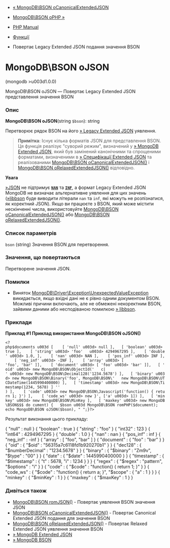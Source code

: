 - [«
MongoDB\BSON oCanonicalExtendedJSON](function.mongodb.bson-tocanonicalextendedjson.md)
- [MongoDB\BSON oPHP »](function.mongodb.bson-tophp.md)

- [PHP Manual](index.md)
- [Функції](ref.bson.functions.md)
- Повертає Legacy Extended JSON подання значення BSON

# MongoDB\BSON oJSON

(mongodb \>u003d1.0.0)

MongoDB\BSON oJSON — Повертає Legacy Extended JSON представлення
значення BSON

### Опис

**MongoDB\BSON oJSON**(string `$bson`): string

Перетворює рядок BSON на його [» Legacy Extended
JSON](https://www.mongodb.com/docs/manual/reference/mongodb-extended-json/)
уявлення.

> **Примітка**: Існує кілька форматів JSON для представлення
> BSON. Ця функція реалізує "суворий режим", визначений у [» MongoDB
> Extended
> JSON](https://www.mongodb.com/docs/manual/reference/mongodb-extended-json/),
> який був замінений канонічними та спрощеними форматами,
> визначеними в [» Специфікації Extended
> JSON](https://github.com/mongodb/specifications/blob/master/source/extended-json.rst)
> та реалізованими
> [MongoDB\BSON oCanonicalExtendedJSON()](function.mongodb.bson-tocanonicalextendedjson.md)
> і
> [MongoDB\BSON oRelaxedExtendedJSON()](function.mongodb.bson-torelaxedextendedjson.md)
> відповідно.

**Увага**

[»JSON](http://www.json.org/) не підтримує
[**`NAN`**](language.types.float.md#language.types.float.nan) та
[**`INF`**](function.is-infinite.md), а формат Legacy Extended JSON
MongoDB не визначає альтернативне уявлення для цих значень
([»libbson](https://github.com/mongodb/mongo-c-driver/tree/master/src/libbson)
буде виводити літерали `nan` та `inf`, які можуть не розпізнатися,
як коректний JSON). Якщо ви працюєте з BSON, який може містити
нескінченні числа, використовуйте
[MongoDB\BSON oCanonicalExtendedJSON()](function.mongodb.bson-tocanonicalextendedjson.md)
або
[MongoDB\BSON oRelaxedExtendedJSON()](function.mongodb.bson-torelaxedextendedjson.md).

### Список параметрів

`bson` (string)
Значення BSON для перетворення.

### Значення, що повертаються

Перетворене значення JSON.

### Помилки

- Виняток
[MongoDB\Driver\Exception\UnexpectedValueException](class.mongodb-driver-exception-unexpectedvalueexception.md)
викидається, якщо вхідні дані не є рівно одним
документом BSON. Можливі причини включають, але не обмежені
некоректним BSON, зайвими даними або несподіваною помилкою
[» libbson](https://github.com/mongodb/mongo-c-driver/tree/master/src/libbson).

### Приклади

**Приклад #1 Приклад використання **MongoDB\BSON oJSON()****

`<?php$documents u003d [    [ 'null' u003d> null ],   [ 'boolean' u003d> true ],    [ 'string' u003d> 'foo'   u003d> 4294967295 ],    [ 'double' u003d> 1.0, ],    [ 'nan' u003d> NAN ],    [ 'pos_inf' u003d> INF ],    [ 'neg_inf' u003d> -INF ],    [ 'array' u003d> [ 'foo', 'bar' ]],    [ 'document' u003d> [ 'foo' u003d> 'bar' ]],   [ 'oid' u003d> new MongoDB\BSON\ObjectId('   c| ' u003d> new MongoDB\BSON\Decimal128('1234.5678') ],   [ 'binary' u003d> new MongoDB\BSON\Binary('foo', MongoDB\BSON\'   new MongoDB\BSON\UTCDateTime(1445990400000) ],   [ 'timestamp' u003d> new MongoDB\BSON\Timestamp(1234, 5678) ] '' ) ],    [ 'code' u003d> new MongoDB\BSON\Javascript('function() { return 1; }') ],    [ 'code_ws' u003d> new }', ['a' u003d> 1]) ],   [ 'minkey' u003d> new MongoDB\BSON\MinKey ],   [ 'maxkey' u003d> new MongoDB\BSON$$$ do cument) {   $bson u003d MongoDB\BSON romPHP($document); echo MongoDB\BSON oJSON($bson), "
";}?> `

Результат виконання цього прикладу:

{ "null" : null }
{ "boolean" : true }
{ "string" : "foo" }
{ "int32" : 123 }
{ "int64" : 4294967295 }
{ "double" : 1.0 }
{ "nan" : nan }
{ "pos_inf" : inf }
{ "neg_inf" : -inf }
{ "array" : [ "foo", "bar" ] }
{ "document" : { "foo" : "bar" } }
{ "oid" : { "$oid" : "56315a7c6118fd1b920270b1" } }
{ "dec128" : { "$numberDecimal" : "1234.5678" } }
{ "binary" : { "$binary" : "Zm9v", "$type" : "00" } }
{ "date" : { "$date" : 1445990400000 } }
{ "timestamp" : { "$timestamp" : { "t" : 5678, "i" : 1234 } } }
{ "regex" : { "$regex" : "pattern", "$options" : "i" } }
{ "code" : { "$code" : "function() { return 1; }" } }
{ "code_ws" : { "$code" : "function() { return a; }", "$scope" : { "a" : 1 } } }
{ "minkey" : { "$minKey" : 1 } }
{ "maxkey" : { "$maxKey" : 1 } }

### Дивіться також

- [MongoDB\BSON romJSON()](function.mongodb.bson-fromjson.md) -
Повертає уявлення BSON значення JSON
- [MongoDB\BSON oCanonicalExtendedJSON()](function.mongodb.bson-tocanonicalextendedjson.md) -
Повертає Canonical Extended JSON подання для значення BSON
- [MongoDB\BSON oRelaxedExtendedJSON()](function.mongodb.bson-torelaxedextendedjson.md) -
Повертає Relaxed Extended JSON уявлення значення BSON
- [» MongoDB Extended
JSON](https://www.mongodb.com/docs/manual/reference/mongodb-extended-json/)
- [» MongoDB
BSON](https://www.mongodb.com/docs/manual/reference/bson-types/)
